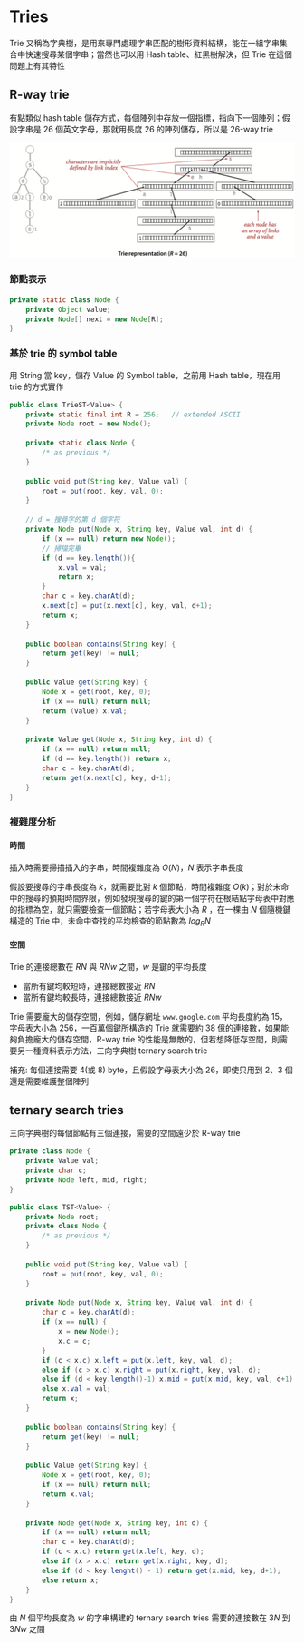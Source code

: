# Tries

Trie 又稱為字典樹，是用來專門處理字串匹配的樹形資料結構，能在一組字串集合中快速搜尋某個字串；當然也可以用 Hash table、紅黑樹解決，但 Trie 在這個問題上有其特性

## R-way trie

有點類似 hash table 儲存方式，每個陣列中存放一個指標，指向下一個陣列；假設字串是 26 個英文字母，那就用長度 26 的陣列儲存，所以是 26-way trie

![image-20200530212925386](./pic/image-20200530212925386.png)

### 節點表示

```java
private static class Node {
    private Object value;
    private Node[] next = new Node[R];
}
```

### 基於 trie 的 symbol table

用 String 當 key，儲存 Value 的 Symbol table，之前用 Hash table，現在用 trie 的方式實作

```java
public class TrieST<Value> {
    private static final int R = 256;	// extended ASCII
    private Node root = new Node();
    
    private static class Node {
        /* as previous */
    }
    
    public void put(String key, Value val) {
    	root = put(root, key, val, 0);
    }
    
    // d = 搜尋字的第 d 個字符
    private Node put(Node x, String key, Value val, int d) {
        if (x == null) return new Node();
		// 掃描完畢
        if (d == key.length()){
          	x.val = val;
            return x;  
        }
        char c = key.charAt(d);
        x.next[c] = put(x.next[c], key, val, d+1);
        return x;
    }
    
    public boolean contains(String key) {
        return get(key) != null;
    }
    
    public Value get(String key) {
        Node x = get(root, key, 0);
        if (x == null) return null;
        return (Value) x.val;
    }
    
    private Value get(Node x, String key, int d) {
        if (x == null) return null;
        if (d == key.length()) return x;
        char c = key.charAt(d);
        return get(x.next[c], key, d+1);
    }
}
```

### 複雜度分析

#### 時間

插入時需要掃描插入的字串，時間複雜度為 $O(N)$，$N$ 表示字串長度  

假設要搜尋的字串長度為 $k$，就需要比對 $k$ 個節點，時間複雜度 $O(k)$；對於未命中的搜尋的預期時間界限，例如發現搜尋的鍵的第一個字符在根結點字母表中對應的指標為空，就只需要檢查一個節點；若字母表大小為 $R$ ，在一棵由 $N$ 個隨機鍵構造的 Trie 中，未命中查找的平均檢查的節點數為 $log_RN$  

#### 空間

Trie 的連接總數在 $RN$ 與 $RNw$ 之間，$w$ 是鍵的平均長度

- 當所有鍵均較短時，連接總數接近 $RN$
- 當所有鍵均較長時，連接總數接近 $RNw$



Trie 需要龐大的儲存空間，例如，儲存網址 `www.google.com` 平均長度約為 15，字母表大小為 256，一百萬個鍵所構造的 Trie 就需要約 38 億的連接數，如果能夠負擔龐大的儲存空間，R-way trie 的性能是無敵的，但若想降低存空間，則需要另一種資料表示方法，三向字典樹 ternary search trie



補充: 每個連接需要 4(或 8) byte，且假設字母表大小為 26，即使只用到 2、3 個還是需要維護整個陣列

## ternary search tries

三向字典樹的每個節點有三個連接，需要的空間遠少於 R-way trie

```java
private class Node {
    private Value val;
    private char c;
    private Node left, mid, right;
}
```

```java
public class TST<Value> {
    private Node root;
    private class Node {
        /* as previous */
    }
    
    public void put(String key, Value val) {
        root = put(root, key, val, 0);
    }
    
    private Node put(Node x, String key, Value val, int d) {
        char c = key.charAt(d);
        if (x == null) {
            x = new Node();
            x.c = c;
        }
        if (c < x.c) x.left = put(x.left, key, val, d);
        else if (c > x.c) x.right = put(x.right, key, val, d);
        else if (d < key.length()-1) x.mid = put(x.mid, key, val, d+1);
        else x.val = val;
        return x;
    }
    
    public boolean contains(String key) {
        return get(key) != null;
    }
    
    public Value get(String key) {
        Node x = get(root, key, 0);
        if (x == null) return null;
        return x.val;
    }
    
    private Node get(Node x, String key, int d) {
        if (x == null) return null;
       	char c = key.charAt(d);
        if (c < x.c) return get(x.left, key, d);
        else if (x > x.c) return get(x.right, key, d);
        else if (d < key.lenght() - 1) return get(x.mid, key, d+1);
        else return x;
    }
}
```

由 $N$ 個平均長度為 $w$ 的字串構建的 ternary search tries 需要的連接數在 $3N$ 到 $3Nw$ 之間  

